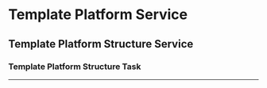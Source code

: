 # Template Platform Service

## Template Platform Structure Service

### Template Platform Structure Task

----
